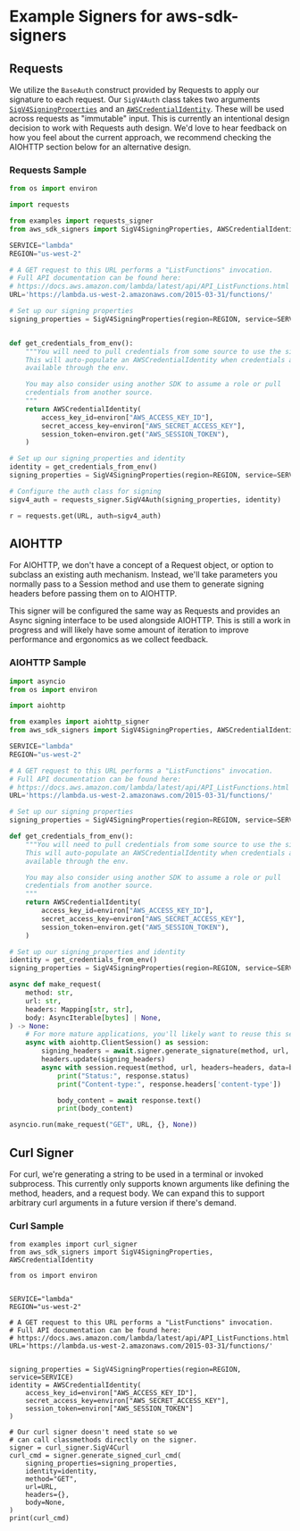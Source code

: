 # Example Signers for aws-sdk-signers

## Requests
We utilize the `BaseAuth` construct provided by Requests to apply our signature
to each request. Our `SigV4Auth` class takes two arguments
[`SigV4SigningProperties`](https://github.com/awslabs/aws-sdk-python-signers/blob/c60077450d1448fd34134618755d1b8495b36605/src/aws_sdk_signers/signers.py#L43-L48)
and an [`AWSCredentialIdentity`](https://github.com/awslabs/aws-sdk-python-signers/blob/c60077450d1448fd34134618755d1b8495b36605/src/aws_sdk_signers/_identity.py#L9-L21).
These will be used across requests as "immutable" input. This is currently an
intentional design decision to work with Requests auth design. We'd love to
hear feedback on how you feel about the current approach, we recommend checking
the AIOHTTP section below for an alternative design.

### Requests Sample
```python
from os import environ

import requests

from examples import requests_signer
from aws_sdk_signers import SigV4SigningProperties, AWSCredentialIdentity

SERVICE="lambda"
REGION="us-west-2"

# A GET request to this URL performs a "ListFunctions" invocation.
# Full API documentation can be found here:
# https://docs.aws.amazon.com/lambda/latest/api/API_ListFunctions.html
URL='https://lambda.us-west-2.amazonaws.com/2015-03-31/functions/'

# Set up our signing properties
signing_properties = SigV4SigningProperties(region=REGION, service=SERVICE)


def get_credentials_from_env():
    """You will need to pull credentials from some source to use the signer.
    This will auto-populate an AWSCredentialIdentity when credentials are
    available through the env.

    You may also consider using another SDK to assume a role or pull
    credentials from another source.
    """
    return AWSCredentialIdentity(
        access_key_id=environ["AWS_ACCESS_KEY_ID"],
        secret_access_key=environ["AWS_SECRET_ACCESS_KEY"],
        session_token=environ.get("AWS_SESSION_TOKEN"),
    )

# Set up our signing_properties and identity
identity = get_credentials_from_env()
signing_properties = SigV4SigningProperties(region=REGION, service=SERVICE)

# Configure the auth class for signing
sigv4_auth = requests_signer.SigV4Auth(signing_properties, identity)

r = requests.get(URL, auth=sigv4_auth)
```

## AIOHTTP
For AIOHTTP, we don't have a concept of a Request object, or option to subclass an
existing auth mechanism. Instead, we'll take parameters you normally pass to a Session
method and use them to generate signing headers before passing them on to AIOHTTP.

This signer will be configured the same way as Requests and provides an Async signing
interface to be used alongside AIOHTTP. This is still a work in progress and will likely
have some amount of iteration to improve performance and ergonomics as we collect feedback.

### AIOHTTP Sample
```python
import asyncio
from os import environ

import aiohttp

from examples import aiohttp_signer
from aws_sdk_signers import SigV4SigningProperties, AWSCredentialIdentity

SERVICE="lambda"
REGION="us-west-2"

# A GET request to this URL performs a "ListFunctions" invocation.
# Full API documentation can be found here:
# https://docs.aws.amazon.com/lambda/latest/api/API_ListFunctions.html
URL='https://lambda.us-west-2.amazonaws.com/2015-03-31/functions/'

# Set up our signing properties
signing_properties = SigV4SigningProperties(region=REGION, service=SERVICE)

def get_credentials_from_env():
    """You will need to pull credentials from some source to use the signer.
    This will auto-populate an AWSCredentialIdentity when credentials are
    available through the env.

    You may also consider using another SDK to assume a role or pull
    credentials from another source.
    """
    return AWSCredentialIdentity(
        access_key_id=environ["AWS_ACCESS_KEY_ID"],
        secret_access_key=environ["AWS_SECRET_ACCESS_KEY"],
        session_token=environ.get("AWS_SESSION_TOKEN"),
    )

# Set up our signing_properties and identity
identity = get_credentials_from_env()
signing_properties = SigV4SigningProperties(region=REGION, service=SERVICE)

async def make_request(
    method: str,
    url: str,
    headers: Mapping[str, str],
    body: AsyncIterable[bytes] | None,
) -> None:
    # For more mature applications, you'll likely want to reuse this session.
    async with aiohttp.ClientSession() as session:
        signing_headers = await.signer.generate_signature(method, url, headers, body)
        headers.update(signing_headers)
        async with session.request(method, url, headers=headers, data=body) as response:
            print("Status:", response.status)
            print("Content-type:", response.headers['content-type'])

            body_content = await response.text()
            print(body_content)

asyncio.run(make_request("GET", URL, {}, None))
```

## Curl Signer
For curl, we're generating a string to be used in a terminal or invoked subprocess.
This currently only supports known arguments like defining the method, headers,
and a request body. We can expand this to support arbitrary curl arguments in
a future version if there's demand.

### Curl Sample
```
from examples import curl_signer
from aws_sdk_signers import SigV4SigningProperties, AWSCredentialIdentity

from os import environ


SERVICE="lambda"
REGION="us-west-2"

# A GET request to this URL performs a "ListFunctions" invocation.
# Full API documentation can be found here:
# https://docs.aws.amazon.com/lambda/latest/api/API_ListFunctions.html
URL='https://lambda.us-west-2.amazonaws.com/2015-03-31/functions/'


signing_properties = SigV4SigningProperties(region=REGION, service=SERVICE)
identity = AWSCredentialIdentity(
    access_key_id=environ["AWS_ACCESS_KEY_ID"],
    secret_access_key=environ["AWS_SECRET_ACCESS_KEY"],
    session_token=environ["AWS_SESSION_TOKEN"]
)

# Our curl signer doesn't need state so we
# can call classmethods directly on the signer.
signer = curl_signer.SigV4Curl
curl_cmd = signer.generate_signed_curl_cmd(
    signing_properties=signing_properties,
    identity=identity,
    method="GET",
    url=URL,
    headers={},
    body=None,
)
print(curl_cmd)
```
